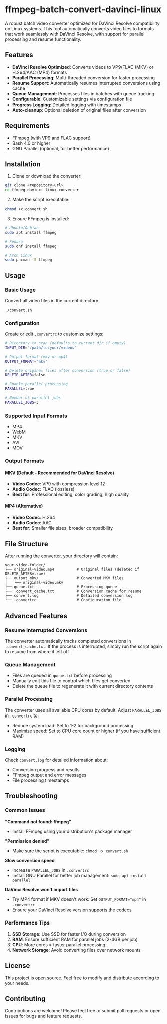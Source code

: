 # ffmpeg-batch-convert-davinci-linux

A robust batch video converter optimized for DaVinci Resolve compatibility on Linux systems. This tool automatically converts video files to formats that work seamlessly with DaVinci Resolve, with support for parallel processing and resume functionality.

## Features

- **DaVinci Resolve Optimized**: Converts videos to VP9/FLAC (MKV) or H.264/AAC (MP4) formats
- **Parallel Processing**: Multi-threaded conversion for faster processing
- **Resume Support**: Automatically resumes interrupted conversions using cache
- **Queue Management**: Processes files in batches with queue tracking
- **Configurable**: Customizable settings via configuration file
- **Progress Logging**: Detailed logging with timestamps
- **Auto-cleanup**: Optional deletion of original files after conversion

## Requirements

- FFmpeg (with VP9 and FLAC support)
- Bash 4.0 or higher
- GNU Parallel (optional, for better performance)

## Installation

1. Clone or download the converter:

```bash
git clone <repository-url>
cd ffmpeg-davinci-linux-converter
```

2. Make the script executable:

```bash
chmod +x convert.sh
```

3. Ensure FFmpeg is installed:

```bash
# Ubuntu/Debian
sudo apt install ffmpeg

# Fedora
sudo dnf install ffmpeg

# Arch Linux
sudo pacman -S ffmpeg
```

## Usage

### Basic Usage

Convert all video files in the current directory:

```bash
./convert.sh
```

### Configuration

Create or edit `.convertrc` to customize settings:

```bash
# Directory to scan (defaults to current dir if empty)
INPUT_DIR="/path/to/your/videos"

# Output format (mkv or mp4)
OUTPUT_FORMAT="mkv"

# Delete original files after conversion (true or false)
DELETE_AFTER=false

# Enable parallel processing
PARALLEL=true

# Number of parallel jobs
PARALLEL_JOBS=3
```

### Supported Input Formats

- MP4
- WebM
- MKV
- AVI
- MOV

### Output Formats

#### MKV (Default - Recommended for DaVinci Resolve)

- **Video Codec**: VP9 with compression level 12
- **Audio Codec**: FLAC (lossless)
- **Best for**: Professional editing, color grading, high quality

#### MP4 (Alternative)

- **Video Codec**: H.264
- **Audio Codec**: AAC
- **Best for**: Smaller file sizes, broader compatibility

## File Structure

After running the converter, your directory will contain:

```
your-video-folder/
├── original-video.mp4          # Original files (deleted if DELETE_AFTER=true)
├── output_mkv/                 # Converted MKV files
│   └── original-video.mkv
├── queue.txt                   # Processing queue
├── .convert_cache.txt          # Conversion cache for resume
├── convert.log                 # Detailed conversion log
└── .convertrc                  # Configuration file
```

## Advanced Features

### Resume Interrupted Conversions

The converter automatically tracks completed conversions in `.convert_cache.txt`. If the process is interrupted, simply run the script again to resume from where it left off.

### Queue Management

- Files are queued in `queue.txt` before processing
- Manually edit this file to control which files get converted
- Delete the queue file to regenerate it with current directory contents

### Parallel Processing

The converter uses all available CPU cores by default. Adjust `PARALLEL_JOBS` in `.convertrc` to:

- Reduce system load: Set to 1-2 for background processing
- Maximize speed: Set to CPU core count or higher (if you have sufficient RAM)

### Logging

Check `convert.log` for detailed information about:

- Conversion progress and results
- FFmpeg output and error messages
- File processing timestamps

## Troubleshooting

### Common Issues

**"Command not found: ffmpeg"**

- Install FFmpeg using your distribution's package manager

**"Permission denied"**

- Make sure the script is executable: `chmod +x convert.sh`

**Slow conversion speed**

- Increase `PARALLEL_JOBS` in `.convertrc`
- Install GNU Parallel for better job management: `sudo apt install parallel`

**DaVinci Resolve won't import files**

- Try MP4 format if MKV doesn't work: Set `OUTPUT_FORMAT="mp4"` in `.convertrc`
- Ensure your DaVinci Resolve version supports the codecs

### Performance Tips

1. **SSD Storage**: Use SSD for faster I/O during conversion
2. **RAM**: Ensure sufficient RAM for parallel jobs (2-4GB per job)
3. **CPU**: More cores = faster parallel processing
4. **Network Storage**: Avoid converting files over network mounts

## License

This project is open source. Feel free to modify and distribute according to your needs.

## Contributing

Contributions are welcome! Please feel free to submit pull requests or open issues for bugs and feature requests.
